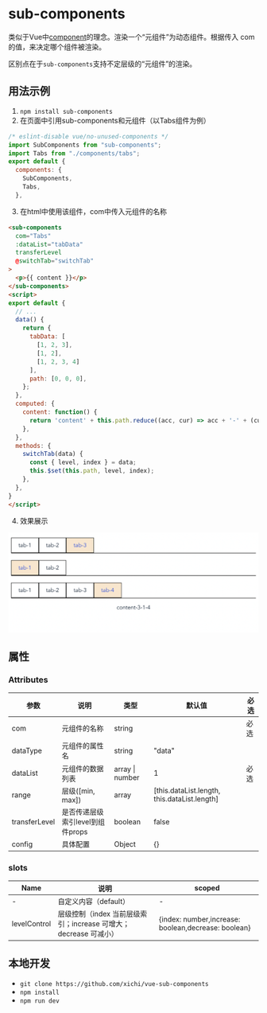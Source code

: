 # sub-components

类似于Vue中[component](https://cn.vuejs.org/v2/api/#component)的理念。渲染一个“元组件”为动态组件。根据传入 com 的值，来决定哪个组件被渲染。

区别点在于`sub-components`支持不定层级的“元组件”的渲染。

## 用法示例

1. `npm install sub-components`
2. 在页面中引用sub-components和元组件（以Tabs组件为例）
```javaScript
/* eslint-disable vue/no-unused-components */
import SubComponents from "sub-components";
import Tabs from "./components/tabs";
export default {
  components: {
    SubComponents,
    Tabs,
  },
```
3. 在html中使用该组件，com中传入元组件的名称
```html
<sub-components
  com="Tabs"
  :dataList="tabData"
  transferLevel
  @switchTab="switchTab"
>
  <p>{{ content }}</p>
</sub-components>
<script>
export default {
  // ...
  data() {
    return {
      tabData: [
        [1, 2, 3],
        [1, 2],
        [1, 2, 3, 4]
      ],
      path: [0, 0, 0],
    };
  },
  computed: {
    content: function() {
      return 'content' + this.path.reduce((acc, cur) => acc + '-' + (cur + 1), '');
    },
  },
  methods: {
    switchTab(data) {
      const { level, index } = data;
      this.$set(this.path, level, index);
    },
  },
}
</script>
```
4. 效果展示

![](./imgs/tabs.png)

## 属性

### Attributes

| 参数          | 说明                         | 类型            | 默认值                                       | 必选 |
| ------------- | ---------------------------- | --------------- | -------------------------------------------- | ---- |
| com           | 元组件的名称                 | string          |                                              | 必选 |
| dataType      | 元组件的属性名               | string          | "data"                                       |      |
| dataList      | 元组件的数据列表             | array \| number | 1                                            | 必选 |
| range         | 层级([min, max])             | array           | [this.dataList.length, this.dataList.length] |      |
| transferLevel | 是否传递层级索引level到组件props | boolean         | false                                        |      |
| config        | 具体配置                     | Object          | {}                                           |      |



### slots

| Name         | 说明                                                         | scoped                                              |
| ------------ | ------------------------------------------------------------ | --------------------------------------------------- |
| -            | 自定义内容（default）                                        | -                                                   |
| levelControl | 层级控制（index 当前层级索引；increase 可增大；decrease 可减小） | {index: number,increase: boolean,decrease: boolean} |

## 本地开发

+ `git clone https://github.com/xichi/vue-sub-components`
+ `npm install`
+ `npm run dev`
